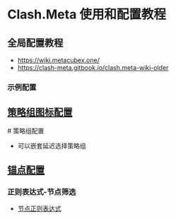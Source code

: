 # Clash.Meta 使用和配置教程

## 全局配置教程
- https://wiki.metacubex.one/
- https://clash-meta.gitbook.io/clash.meta-wiki-older

### 示例配置

## [策略组图标配置](https://github.com/LaolunsiG/XiaoE_PCR/blob/main/Config_File/Clash.Meta/%E4%BB%A3%E7%90%86%E7%BB%84%E5%9B%BE%E6%A0%87%E9%85%8D%E7%BD%AE.md)
\# 策略组配置
- 可以嵌套延迟选择策略组

## [锚点配置](https://github.com/LaolunsiG/XiaoE_PCR/blob/main/Config_File/Clash.Meta/%E9%94%9A%E7%82%B9%E9%85%8D%E7%BD%AE.md)

### 正则表达式-节点筛选
- [节点正则表达式](https://github.com/LaolunsiG/XiaoE_PCR/blob/main/Config_File/%E8%8A%82%E7%82%B9%E7%9A%84%E6%AD%A3%E5%88%99%E8%A1%A8%E8%BE%BE%E5%BC%8F.md)
